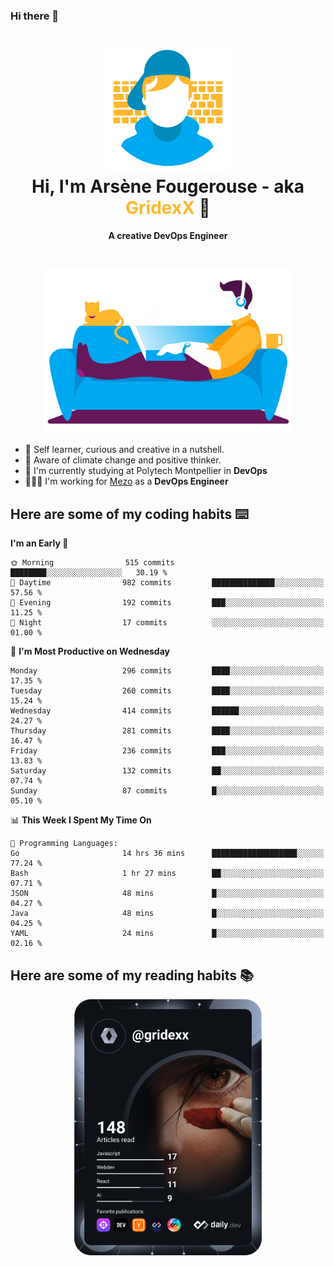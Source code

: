 ### Hi there 👋

<!--
**GridexX/gridexx** is a ✨ _special_ ✨ repository because its `README.md` (this file) appears on your GitHub profile.

Here are some ideas to get you started:

- 🔭 I’m currently working on ...
- 🌱 I’m currently learning ...
- 👯 I’m looking to collaborate on ...
- 🤔 I’m looking for help with ...
- 💬 Ask me about ...
- 📫 How to reach me: ...
- 😄 Pronouns: ...
- ⚡ Fun fact: ...
-->


<!-- Header -->
<h1 align="center">
  <img src="./images/user_profile.png" width="200">
  <br>
  Hi, I'm Arsène Fougerouse - aka <span style="color:#ffb72e">GridexX</span> 👋
</h1>


<p align="center">
  <b>A creative DevOps Engineer </b>
</p>
<br/>
<p align="center">
  <img src="./images/man_couch.png" width="400">
</p>

- 🎨 Self learner, curious and creative in a nutshell. 
- 🌱 Aware of climate change and positive thinker.
- 📕 I'm currently studying at Polytech Montpellier in **DevOps**
- 👨🏻‍💻 I'm working for [Mezo](https://meso-lr.umontpellier.fr/) as a **DevOps Engineer**


## Here are some of my coding habits ⌨️

<!-- Add a section about tech and Ops stack
  Like this one : https://github.com/Xanthus58#-tech-stack
-->
<!--START_SECTION:waka-->
**I'm an Early 🐤** 

```text
🌞 Morning                515 commits         ████████░░░░░░░░░░░░░░░░░   30.19 % 
🌆 Daytime                982 commits         ██████████████░░░░░░░░░░░   57.56 % 
🌃 Evening                192 commits         ███░░░░░░░░░░░░░░░░░░░░░░   11.25 % 
🌙 Night                  17 commits          ░░░░░░░░░░░░░░░░░░░░░░░░░   01.00 % 
```
📅 **I'm Most Productive on Wednesday** 

```text
Monday                   296 commits         ████░░░░░░░░░░░░░░░░░░░░░   17.35 % 
Tuesday                  260 commits         ████░░░░░░░░░░░░░░░░░░░░░   15.24 % 
Wednesday                414 commits         ██████░░░░░░░░░░░░░░░░░░░   24.27 % 
Thursday                 281 commits         ████░░░░░░░░░░░░░░░░░░░░░   16.47 % 
Friday                   236 commits         ███░░░░░░░░░░░░░░░░░░░░░░   13.83 % 
Saturday                 132 commits         ██░░░░░░░░░░░░░░░░░░░░░░░   07.74 % 
Sunday                   87 commits          █░░░░░░░░░░░░░░░░░░░░░░░░   05.10 % 
```


📊 **This Week I Spent My Time On** 

```text
💬 Programming Languages: 
Go                       14 hrs 36 mins      ███████████████████░░░░░░   77.24 % 
Bash                     1 hr 27 mins        ██░░░░░░░░░░░░░░░░░░░░░░░   07.71 % 
JSON                     48 mins             █░░░░░░░░░░░░░░░░░░░░░░░░   04.27 % 
Java                     48 mins             █░░░░░░░░░░░░░░░░░░░░░░░░   04.25 % 
YAML                     24 mins             █░░░░░░░░░░░░░░░░░░░░░░░░   02.16 % 
```


<!--END_SECTION:waka-->

## Here are some of my reading habits 📚
<div  align="center">
  <img src="./images/devcard.svg" width="300">
</div>
